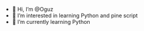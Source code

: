 - 👋 Hi, I’m @Oguz
- 👀 I’m interested in learning Python and pine script
- 🌱 I’m currently learning Python

<!---
ozkcklc/ozkcklc is a ✨ special ✨ repository because its `README.md` (this file) appears on your GitHub profile.
You can click the Preview link to take a look at your changes.
--->
